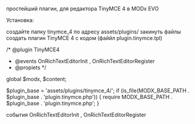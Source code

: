 простейший плагин, для редактора TinyMCE 4 в MODx EVO

Установка:

создайте папку tinymce_4 по адресу assets/plugins/
закинуть файлы
создать плагин TinyMCE 4 с кодом (файйл plugin.tinymce.tpl) 


/* @plugin TinyMCE4
 * @events OnRichTextEditorInit , OnRichTextEditorRegister
 * @propiets 
*/


global $modx, $content;

$plugin_base = 'assets/plugins/tinymce_4/';
if (is_file(MODX_BASE_PATH . $plugin_base . 'plugin.tinymce.php')) {
	require MODX_BASE_PATH . $plugin_base . 'plugin.tinymce.php';
}








события OnRichTextEditorInit , OnRichTextEditorRegister
